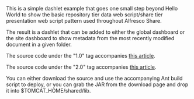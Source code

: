 This is a simple dashlet example that goes one small step beyond Hello World to show the basic repository tier data web script/share tier presentation web script pattern used throughout Alfresco Share.

The result is a dashlet that can be added to either the global dashboard or the site dashboard to show metadata from the most recently modified document in a given folder.

The source code under the "1.0" tag accompanies [this article](http://ecmarchitect.com/archives/2012/05/08/1592).

The source code under the "2.0" tag accompanies [this article](http://ecmarchitect.com/archives/2012/05/15/1599).

You can either download the source and use the accompanying Ant build script to deploy, or you can grab the JAR from the download page and drop it into $TOMCAT\_HOME/shared/lib.